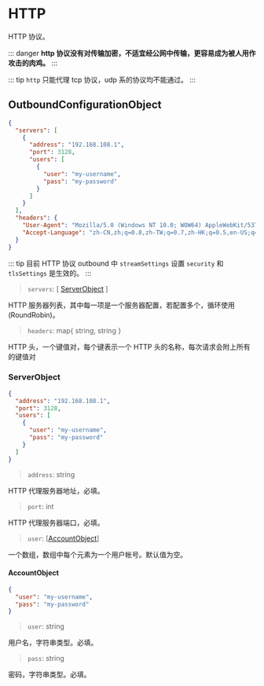 # HTTP

HTTP 协议。

::: danger
**http 协议没有对传输加密，不适宜经公网中传输，更容易成为被人用作攻击的肉鸡。**
:::

::: tip
`http` 只能代理 tcp 协议，udp 系的协议均不能通过。
:::

## OutboundConfigurationObject

```json
{
  "servers": [
    {
      "address": "192.168.108.1",
      "port": 3128,
      "users": [
        {
          "user": "my-username",
          "pass": "my-password"
        }
      ]
    }
  ],
  "headers": {
    "User-Agent": "Mozilla/5.0 (Windows NT 10.0; WOW64) AppleWebKit/537.36 (KHTML, like Gecko) Chrome/53.0.2785.143 Safari/537.36",
    "Accept-Language": "zh-CN,zh;q=0.8,zh-TW;q=0.7,zh-HK;q=0.5,en-US;q=0.3,en;q=0.2"
  }
}
```

::: tip
目前 HTTP 协议 outbound 中 `streamSettings` 设置 `security` 和 `tlsSettings` 是生效的。
:::

> `servers`: \[ [ServerObject](#serverobject) \]

HTTP 服务器列表，其中每一项是一个服务器配置，若配置多个，循环使用 (RoundRobin)。

> `headers`: map{ string, string }

HTTP 头，一个键值对，每个键表示一个 HTTP 头的名称，每次请求会附上所有的键值对

### ServerObject

```json
{
  "address": "192.168.108.1",
  "port": 3128,
  "users": [
    {
      "user": "my-username",
      "pass": "my-password"
    }
  ]
}
```

> `address`: string

HTTP 代理服务器地址，必填。

> `port`: int

HTTP 代理服务器端口，必填。

> `user`: \[[AccountObject](#accountobject)\]

一个数组，数组中每个元素为一个用户帐号。默认值为空。

#### AccountObject

```json
{
  "user": "my-username",
  "pass": "my-password"
}
```

> `user`: string

用户名，字符串类型。必填。

> `pass`: string

密码，字符串类型。必填。

